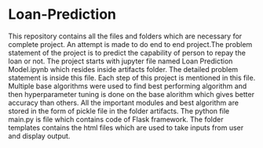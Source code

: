# Loan-Prediction
This repository contains all the files and folders which are necessary for complete project. An attempt is made to do end to end project.The problem statement of the project is to predict the capability of person to repay the loan or not.
The project starts with jupyter file named Loan Prediction Model.ipynb which resides inside artifacts folder. The detailed problem statement is inside this file. Each step of this project is mentioned in this file. Multiple base algorithms were used to find best performing algorithm and then hyperparameter tuning is done on the base alorithm which gives better accuracy than others. All the important modules and best algorithm are stored in the form of pickle file in the folder artifacts.
The python file main.py is file which contains code of Flask framework.
The folder templates contains the html files which are used to take inputs from user and display output.
